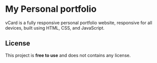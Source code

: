 # My Personal portfolio

vCard is a fully responsive personal portfolio website, responsive for all devices, built using HTML, CSS, and JavaScript.

## License

This project is **free to use** and does not contains any license.
